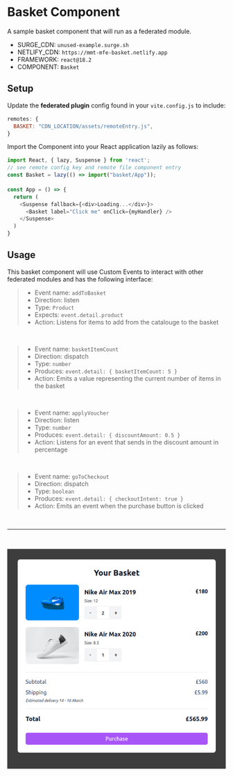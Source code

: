# Basket Component

A sample basket component that will run as a federated module.

* SURGE_CDN: `unused-example.surge.sh`
* NETLIFY_CDN: `https://mmt-mfe-basket.netlify.app`
* FRAMEWORK: `react@18.2`
* COMPONENT: `Basket`

## Setup

Update the **federated plugin** config found in your `vite.config.js` to include:

```javascript
remotes: {
  BASKET: "CDN_LOCATION/assets/remoteEntry.js",
}
```

Import the Component into your React application lazily as follows:

```javascript
import React, { lazy, Suspense } from 'react';
// see remote config key and remote file component entry
const Basket = lazy(() => import("basket/App"));

const App = () => {
  return (
    <Suspense fallback={<div>Loading...</div>}>
      <Basket label="Click me" onClick={myHandler} />
    </Suspense>
  )
}
```

## Usage

This basket component will use Custom Events to interact with other federated modules and has the following interface:

> * Event name: `addToBasket`
> * Direction: listen
> * Type: `Product`
> * Expects: `event.detail.product`
> * Action: Listens for items to add from the catalouge to the basket

<br/>

> * Event name: `basketItemCount`
> * Direction: dispatch
> * Type: `number`
> * Produces: `event.detail: { basketItemCount: 5 }`
> * Action: Emits a value representing the current number of items in the basket

<br/>

> * Event name: `applyVoucher`
> * Direction: listen
> * Type: `number`
> * Produces: `event.detail: { discountAmount: 0.5 }`
> * Action: Listens for an event that sends in the discount amount in percentage

<br/>

> * Event name: `goToCheckout`
> * Direction: dispatch
> * Type: `boolean`
> * Produces: `event.detail: { checkoutIntent: true }`
> * Action: Emits an event when the purchase button is clicked

<br/>

---

<br/>

![alt text](https://github.com/h-gomez/mmt-mfe-basket/blob/master/mfe-image.png?raw=true)